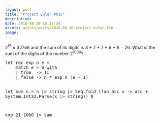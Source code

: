 ```yaml
---
layout: post
title: "Project Euler #016"
description:
date: 2010-08-20 15:15:34
assets: assets/posts/2010-08-20-project-euler-016
image: 
---
```


<p>2<sup>15</sup> = 32768 and the sum of its digits is 3 + 2 + 7 + 6 + 8 = 26.  What is the sum of the digits of the number 2<sup>1000</sup>?</p>
<pre class="brush:fsharp">let rec exp n e =
    match e = 0 with
    | true  -> 1I
    | false -> n * exp n (e - 1) 

let sum n =
    n |> string |> Seq.fold (fun acc x -> acc + System.Int32.Parse(x |> string)) 0

exp 2I 1000 |> sum</pre>
